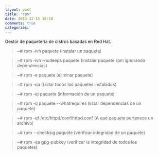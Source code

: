 ```yaml
---
layout: post
title: "rpm"
date: 2013-12-15 18:18
comments: true
categories: 
---
```

Gestor de paqueteria de distros basadas en Red Hat.

>~# rpm -ivh paquete (instalar un paquete)

>~# rpm -ivh –nodeeps paquete (instalar paquete rpm ignorando dependencias)

>~# rpm -e paquete (eliminar paquete)

>~# rpm -qa (Listar todos los paquetes instalados)

>~# rpm -qi paquete (información de un paquete)

>~# rpm -q paquete --whatrequires (listar dependencias de un paquete)

>~# rpm -qf /etc/httpd/conf/httpd.conf (A qué paquete pertenece un archivo)

>~# rpm --checksig paquete (verificar integridad de un paquete)

>~# rpm -qa gpg-pubkey (verificar la integridad de todos los paquetes)

